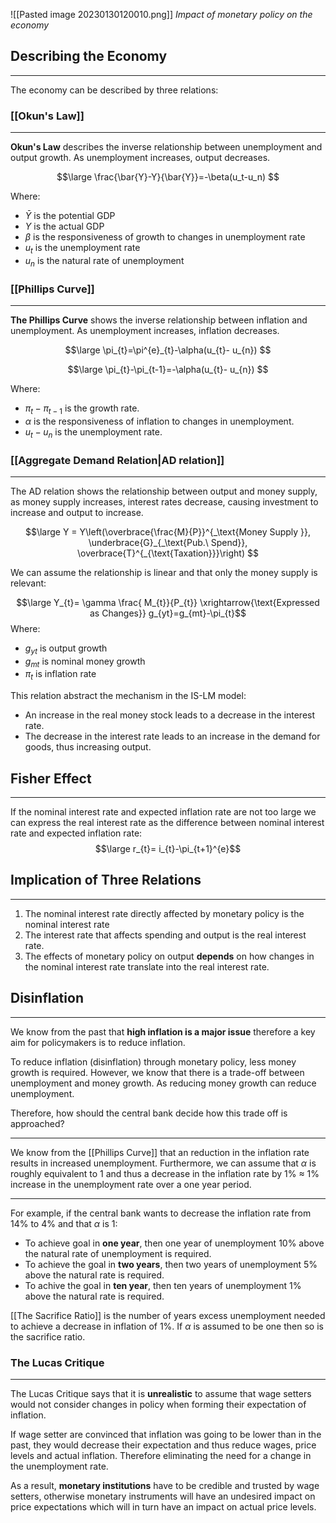 ![[Pasted image 20230130120010.png]]
	*Impact of monetary policy on the economy*

## Describing the Economy
--- 
The economy can be described by three relations: 

### [[Okun's Law]]
---
**Okun's Law** describes the inverse relationship between unemployment and output growth. As unemployment increases, output decreases. 

$$\large
\frac{\bar{Y}-Y}{\bar{Y}}=-\beta(u_t-u_n)
$$

Where: 
- $\bar{Y}$ is the potential GDP
- $Y$ is the actual GDP
- $\beta$ is the responsiveness of growth to changes in unemployment rate
- $u_t$ is the unemployment rate
- $u_{n}$ is the natural rate of unemployment 

### [[Phillips Curve]]
---
**The Phillips Curve** shows the inverse relationship between inflation and unemployment. As unemployment increases, inflation decreases. 

$$\large
\pi_{t}=\pi^{e}_{t}-\alpha(u_{t}- u_{n})
$$

$$\large
\pi_{t}-\pi_{t-1}=-\alpha(u_{t}- u_{n})
$$

Where: 
- $\pi_{t}-\pi_{t-1}$ is the growth rate. 
- $\alpha$ is the responsiveness of inflation to changes in unemployment.
- $u_{t}-u_{n}$ is the unemployment rate. 

### [[Aggregate Demand Relation|AD relation]]
---
The AD relation shows the relationship between output and money supply, as money supply increases, interest rates decrease, causing investment to increase and output to increase. 

$$\large
Y = Y\left(\overbrace{\frac{M}{P}}^{_\text{Money Supply }}, \underbrace{G}_{_\text{Pub.\ Spend}}, \overbrace{T}^{_{\text{Taxation}}}\right)
$$

We can assume the relationship is linear and that only the money supply is relevant: 

$$\large
Y_{t}= \gamma \frac{ M_{t}}{P_{t}} \xrightarrow{\text{Expressed as Changes}} g_{yt}=g_{mt}-\pi_{t}$$
Where: 
- $g_{yt}$ is output growth 
- $g_{mt}$ is nominal money growth
- $\pi_t$ is inflation rate 

This relation abstract the mechanism in the IS-LM model:
- An increase in the real money stock leads to a decrease in the interest rate. 
- The decrease in the interest rate leads to an increase in the demand for goods, thus increasing output. 
## Fisher Effect
---
If the nominal interest rate and expected inflation rate are not too large we can express the real interest rate as the difference between nominal interest rate and expected inflation rate: 
$$\large 
r_{t}= i_{t}-\pi_{t+1}^{e}$$
## Implication of Three Relations
- - - 
1. The nominal interest rate directly affected by monetary policy is the nominal interest rate  
2. The interest rate that affects spending and output is the real interest rate. 
3. The effects of monetary policy on output **depends** on how changes in the nominal interest rate translate into the real interest rate.
## Disinflation
--- 
We know from the past that **high inflation is a major issue** therefore a key aim for policymakers is to reduce inflation.

To reduce inflation (disinflation) through monetary policy, less money growth is required. However, we know that there is a trade-off between unemployment and money growth. As reducing money growth can reduce unemployment. 

Therefore, how should the central bank decide how this trade off is approached?
- - - 
We know from the [[Phillips Curve]] that an reduction in the inflation rate results in increased unemployment. Furthermore, we can assume that $\alpha$ is roughly equivalent to 1 and thus a decrease in the inflation rate by 1% $\approx$ 1% increase in the unemployment rate over a one year period. 
- - - 
For example, if the central bank wants to decrease the inflation rate from 14% to 4% and that $\alpha$ is 1: 

- To achieve goal in **one year**, then one year of unemployment 10%  above the natural rate of unemployment is required. 
- To achieve the goal in **two years**, then two years of unemployment 5% above the natural rate is required. 
- To achive the goal in **ten year**, then ten years of unemployment 1% above the natural rate is required. 

[[The Sacrifice Ratio]] is the number of years excess unemployment needed to achieve a decrease in inflation of 1%. If $\alpha$ is assumed to be one then so is the sacrifice ratio. 

### The Lucas Critique
--- 
The Lucas Critique says that it is **unrealistic** to assume that wage setters would not consider changes in policy when forming their expectation of inflation. 

If wage setter are convinced that inflation was going to be lower than in the past, they would decrease their expectation and thus reduce wages, price levels and actual inflation. Therefore eliminating the need for a change in the unemployment rate. 

As a result, **monetary institutions** have to be credible and trusted by wage setters, otherwise monetary instruments will have an undesired impact on price expectations which will in turn have an impact on actual price levels. 
